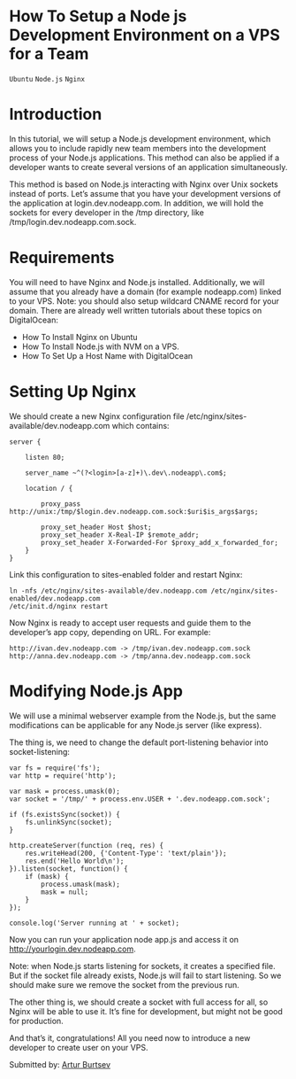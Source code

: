 # How To Setup a Node js Development Environment on a VPS for a Team

```Ubuntu``` ```Node.js``` ```Nginx```

# Introduction



In this tutorial, we will setup a Node.js development environment, which allows you to include rapidly new team members into the development process of your Node.js applications. This method can also be applied if a developer wants to create several versions of an application simultaneously.


This method is based on Node.js interacting with Nginx over Unix sockets instead of ports. Let’s assume that you have your development versions of the application at login.dev.nodeapp.com. In addition, we will hold the sockets for every developer in the /tmp directory, like /tmp/login.dev.nodeapp.com.sock.


# Requirements



You will need to have Nginx and Node.js installed. Additionally, we will assume that you already have a domain (for example nodeapp.com) linked to your VPS. Note: you should also setup wildcard CNAME record for your domain. There are already well written tutorials about these topics on DigitalOcean:


- How To Install Nginx on Ubuntu 
- How To Install Node.js with NVM on a VPS.
- How To Set Up a Host Name with DigitalOcean

# Setting Up Nginx



We should create a new Nginx configuration file /etc/nginx/sites-available/dev.nodeapp.com which contains:


```
server {

    listen 80; 

    server_name ~^(?<login>[a-z]+)\.dev\.nodeapp\.com$;

    location / {

        proxy_pass http://unix:/tmp/$login.dev.nodeapp.com.sock:$uri$is_args$args;

        proxy_set_header Host $host;
        proxy_set_header X-Real-IP $remote_addr;
        proxy_set_header X-Forwarded-For $proxy_add_x_forwarded_for;
    }   
}

```


Link this configuration to sites-enabled folder and restart Nginx:


```
ln -nfs /etc/nginx/sites-available/dev.nodeapp.com /etc/nginx/sites-enabled/dev.nodeapp.com
/etc/init.d/nginx restart

```


Now Nginx is ready to accept user requests and guide them to the developer’s app copy, depending on URL. For example:


```
http://ivan.dev.nodeapp.com -> /tmp/ivan.dev.nodeapp.com.sock
http://anna.dev.nodeapp.com -> /tmp/anna.dev.nodeapp.com.sock

```


# Modifying Node.js App



We will use a minimal webserver example from the Node.js, but the same modifications can be applicable for any Node.js server (like express).


The thing is, we need to change the default port-listening behavior into socket-listening:


```
var fs = require('fs');
var http = require('http');

var mask = process.umask(0);
var socket = '/tmp/' + process.env.USER + '.dev.nodeapp.com.sock';

if (fs.existsSync(socket)) {
	fs.unlinkSync(socket);
}
    
http.createServer(function (req, res) {
	res.writeHead(200, {'Content-Type': 'text/plain'});
  	res.end('Hello World\n');
}).listen(socket, function() {
	if (mask) {
		process.umask(mask);
		mask = null;
	}
});

console.log('Server running at ' + socket);

```


Now you can run your application node app.js and access it on http://yourlogin.dev.nodeapp.com.


Note: when Node.js starts listening for sockets, it creates a specified file. But if the socket file already exists, Node.js will fail to start listening. So we should make sure we remove the socket from the previous run.


The other thing is, we should create a socket with full access for all, so Nginx will be able to use it. It’s fine for development, but might not be good for production.


And that’s it, congratulations! All you need now to introduce a new developer to create user on your VPS.


<div class=“author”>Submitted by: <a href=“https://github.com/artjock”>Artur Burtsev</a></div>



